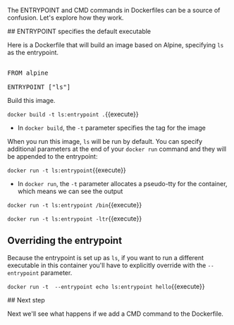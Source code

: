 The ENTRYPOINT and CMD commands in Dockerfiles can be a source of confusion. Let's explore how they work. 

## ENTRYPOINT specifies the default executable

Here is a Dockerfile that will build an image based on Alpine, specifying `ls` as the entrypoint.

<pre class="file" data-filename="Dockerfile" data-target="replace">

FROM alpine

ENTRYPOINT ["ls"]
</pre>

Build this image.

`docker build -t ls:entrypoint .`{{execute}}

* In `docker build`, the `-t` parameter specifies the tag for the image

When you run this image, `ls` will be run by default. You can specify additional parameters at the end of your `docker run` command and they will be appended to the entrypoint:

`docker run -t ls:entrypoint`{{execute}}

* In `docker run`, the `-t` parameter allocates a pseudo-tty for the container, which means we can see the output

`docker run -t ls:entrypoint /bin`{{execute}}

`docker run -t ls:entrypoint -ltr`{{execute}}

## Overriding the entrypoint

Because the entrypoint is set up as `ls`, if you want to run a different executable in this container you'll have to explicitly override with the `--entrypoint` parameter.

`docker run -t  --entrypoint echo ls:entrypoint hello`{{execute}}

## Next step

Next we'll see what happens if we add a CMD command to the Dockerfile. 
